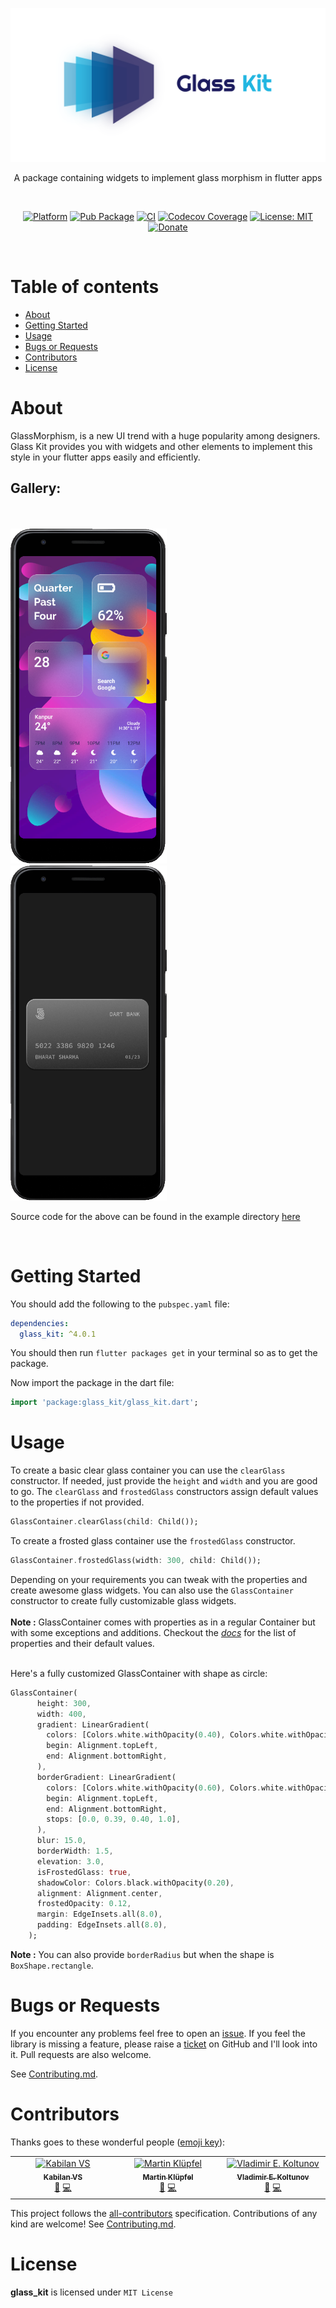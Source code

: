 <div align="center">

![Glass Kit](https://raw.githubusercontent.com/bharat-1809/glass_kit/main/display/glass_kit_banner.png)
<br>

A package containing widgets to implement glass morphism in flutter apps

</div><br>

<div align="center">

[![Platform](https://img.shields.io/badge/Platform-Flutter-02569B?logo=flutter)](https://flutter.dev)
[![Pub Package](https://img.shields.io/endpoint?url=https://gist.githubusercontent.com/bharat-1809/c15d01ed27d5660325918fcb7fa57a2c/raw)](https://pub.dev/packages/glass_kit)
[![CI](https://github.com/bharat-1809/glass_kit/actions/workflows/main.yml/badge.svg)](https://github.com/bharat-1809/glass_kit/actions/workflows/main.yml)
[![Codecov Coverage](https://codecov.io/gh/bharat-1809/glass_kit/branch/main/graph/badge.svg?token=N0DFJC64ZA)](https://codecov.io/gh/bharat-1809/glass_kit)
[![License: MIT](https://img.shields.io/github/license/bharat-1809/glass_kit)](https://opensource.org/licenses/MIT)
[![Donate](https://img.shields.io/badge/Donate-PayPal-00457C?logo=paypal)](https://www.paypal.me/bsharma1809)

</div><br>

# Table of contents

- [About](#about)
- [Getting Started](#getting-started)
- [Usage](#usage)
- [Bugs or Requests](#bugs-or-requests)
- [Contributors](#contributors)
- [License](#license)

# About

GlassMorphism, is a new UI trend with a huge popularity among designers. Glass Kit provides you with widgets and other elements to implement this style in your flutter apps easily and efficiently.<br>

## Gallery:

<br><br>
<img src="https://raw.githubusercontent.com/bharat-1809/glass_kit/main/display/home_theme.png" width=250 alt="ios-themed-glassmorphism"/> &nbsp; &nbsp; &nbsp; &nbsp;
<img src="https://raw.githubusercontent.com/bharat-1809/glass_kit/main/display/card.png" width=250 alt="glassmorphism-in-card"/>
<br>

Source code for the above can be found in the example directory [here](https://github.com/bharat-1809/glass_kit/tree/main/example/lib)

<br>

# Getting Started

You should add the following to the `pubspec.yaml` file:

```yaml
dependencies:
  glass_kit: ^4.0.1
```

You should then run `flutter packages get` in your terminal so as to get the package.<br>

Now import the package in the dart file:

```dart
import 'package:glass_kit/glass_kit.dart';
```

# Usage

To create a basic clear glass container you can use the `clearGlass` constructor. If needed, just provide the `height` and `width` and you are good to go. The `clearGlass` and `frostedGlass` constructors assign default values to the properties if not provided.

```dart
GlassContainer.clearGlass(child: Child());
```

To create a frosted glass container use the `frostedGlass` constructor.

```dart
GlassContainer.frostedGlass(width: 300, child: Child());
```

Depending on your requirements you can tweak with the properties and create awesome glass widgets. You can also use the `GlassContainer` constructor to create fully customizable glass widgets.<br><br>
**__Note :__** GlassContainer comes with properties as in a regular Container but with some exceptions and additions. Checkout the [*docs*](https://pub.dev/documentation/glass_kit/latest/glass_kit/GlassContainer-class.html#instance-properties) for the list of properties and their default values.
<br><br>

Here's a fully customized GlassContainer with shape as circle:

```dart
GlassContainer(
      height: 300,
      width: 400,
      gradient: LinearGradient(
        colors: [Colors.white.withOpacity(0.40), Colors.white.withOpacity(0.10)],
        begin: Alignment.topLeft,
        end: Alignment.bottomRight,
      ),
      borderGradient: LinearGradient(
        colors: [Colors.white.withOpacity(0.60), Colors.white.withOpacity(0.10), Colors.lightBlueAccent.withOpacity(0.05), Colors.lightBlueAccent.withOpacity(0.6)],
        begin: Alignment.topLeft,
        end: Alignment.bottomRight,
        stops: [0.0, 0.39, 0.40, 1.0],
      ),
      blur: 15.0,
      borderWidth: 1.5,
      elevation: 3.0,
      isFrostedGlass: true,
      shadowColor: Colors.black.withOpacity(0.20),
      alignment: Alignment.center,
      frostedOpacity: 0.12,
      margin: EdgeInsets.all(8.0),
      padding: EdgeInsets.all(8.0),
    );
```
**__Note :__** You can also provide `borderRadius` but when the shape is `BoxShape.rectangle`.<br>

# Bugs or Requests

If you encounter any problems feel free to open an [issue](https://github.com/bharat-1809/glass_kit/issues/new?assignees=&labels=bug&template=bug_report.md&title=). If you feel the library is missing a feature, please raise a [ticket](https://github.com/bharat-1809/glass_kit/issues/new?assignees=&labels=&template=feature_request.md&title=) on GitHub and I'll look into it. Pull requests are also welcome.

See [Contributing.md](https://github.com/bharat-1809/glass_kit/blob/main/CONTRIBUTING.md).

# Contributors

<!-- TODO: Uncomment this when a contributor is available to add -->
Thanks goes to these wonderful people ([emoji key](https://allcontributors.org/docs/en/emoji-key)):

<!-- ALL-CONTRIBUTORS-LIST:START - Do not remove or modify this section -->
<!-- prettier-ignore-start -->
<!-- markdownlint-disable -->
<table>
  <tbody>
    <tr>
      <td align="center" valign="top" width="14.28%"><a href="https://github.com/KABILAN235"><img src="https://avatars.githubusercontent.com/u/51330370?v=4?s=100" width="100px;" alt="Kabilan VS"/><br /><sub><b>Kabilan VS</b></sub></a><br /><a href="https://github.com/bharat-1809/glass_kit/issues?q=author%3AKABILAN235" title="Bug reports">🐛</a> <a href="https://github.com/bharat-1809/glass_kit/commits?author=KABILAN235" title="Code">💻</a></td>
      <td align="center" valign="top" width="14.28%"><a href="https://github.com/maeddin"><img src="https://avatars.githubusercontent.com/u/43761463?v=4?s=100" width="100px;" alt="Martin Klüpfel"/><br /><sub><b>Martin Klüpfel</b></sub></a><br /><a href="#maintenance-maeddin" title="Maintenance">🚧</a> <a href="https://github.com/bharat-1809/glass_kit/commits?author=maeddin" title="Code">💻</a></td>
      <td align="center" valign="top" width="14.28%"><a href="https://mtbo.org"><img src="https://avatars.githubusercontent.com/u/8981380?v=4?s=100" width="100px;" alt="Vladimir E. Koltunov"/><br /><sub><b>Vladimir E. Koltunov</b></sub></a><br /><a href="https://github.com/bharat-1809/glass_kit/issues?q=author%3APROGrand" title="Bug reports">🐛</a> <a href="https://github.com/bharat-1809/glass_kit/commits?author=PROGrand" title="Code">💻</a></td>
    </tr>
  </tbody>
</table>

<!-- markdownlint-restore -->
<!-- prettier-ignore-end -->

<!-- ALL-CONTRIBUTORS-LIST:END -->

This project follows the [all-contributors](https://github.com/all-contributors/all-contributors) specification. Contributions of any kind are welcome! See [Contributing.md](https://github.com/bharat-1809/glass_kit/blob/main/CONTRIBUTING.md).

# License

**glass_kit** is licensed under `MIT License`
